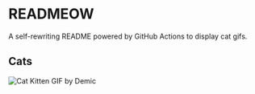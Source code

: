 # READMEOW

A self-rewriting README powered by GitHub Actions to display cat gifs.

## Cats

![Cat Kitten GIF by Demic](https://media3.giphy.com/media/v1.Y2lkPTlhY2QwMmRhMnl2NHAxdjIwcDRycmk0N2dyejU5bGQ4bDZlOTgybGkwa2liNGl0ZSZlcD12MV9naWZzX3NlYXJjaCZjdD1n/3oriO0OEd9QIDdllqo/200.gif)
